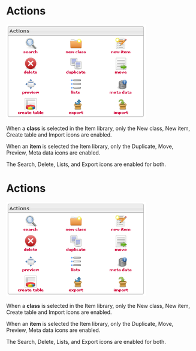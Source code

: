 <!--
created_at: '2012-03-09 16:30:20'
updated_at: '2013-03-13 13:18:33'
authors:
    - 'Jérôme Bogaerts'
contributors:
    - 'Sophie Doublet'
tags:
    - 'Manage Items'
-->

Actions
=======

![](../resources/items-actions.png)

When a **class** is selected in the Item library, only the New class, New item, Create table and Import icons are enabled.

When an **item** is selected the Item library, only the Duplicate, Move, Preview, Meta data icons are enabled.

The Search, Delete, Lists, and Export icons are enabled for both.

Actions
=======

![](../resources/items-actions.png)

When a **class** is selected in the Item library, only the New class, New item, Create table and Import icons are enabled.

When an **item** is selected the Item library, only the Duplicate, Move, Preview, Meta data icons are enabled.

The Search, Delete, Lists, and Export icons are enabled for both.


